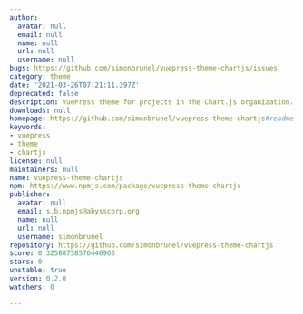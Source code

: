 ```yaml
---
author:
  avatar: null
  email: null
  name: null
  url: null
  username: null
bugs: https://github.com/simonbrunel/vuepress-theme-chartjs/issues
category: theme
date: '2021-03-26T07:21:11.397Z'
deprecated: false
description: VuePress theme for projects in the Chart.js organization.
downloads: null
homepage: https://github.com/simonbrunel/vuepress-theme-chartjs#readme
keywords:
- vuepress
- theme
- chartjs
license: null
maintainers: null
name: vuepress-theme-chartjs
npm: https://www.npmjs.com/package/vuepress-theme-chartjs
publisher:
  avatar: null
  email: s.b.npmjs@abysscorp.org
  name: null
  url: null
  username: simonbrunel
repository: https://github.com/simonbrunel/vuepress-theme-chartjs
score: 0.32588758576446963
stars: 0
unstable: true
version: 0.2.0
watchers: 0

---
```


